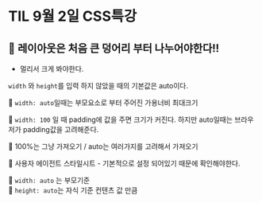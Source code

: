 # TIL 9월 2일 CSS특강

## 🔆 레이아웃은 처음 큰 덩어리 부터 나누어야한다!!
 - 멀리서 크게 봐야한다.

 `width` 와 `height`를 입력 하지 않았을 때의 기본값은 auto이다.  

🔆 `width: auto`일때는 부모요소로 부터 주어진 가용너비 최대크기  

🔆 `width: 100` 일 때 padding에 값을 주면 크기가 커진다. 하지만 auto일때는 브라우저가 padding값을 고려해준다.  

🔆 100%는 그냥 가져오기 / auto는 여러가지를 고려해서 가져오기

🔆 사용자 에이전트 스타일시트 - 기본적으로 설정 되어있기 때문에 확인해야한다.

🔆 `width: auto` 는 부모기준  
🔆 `height: auto`는 자식 기준 컨텐츠 값 만큼